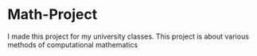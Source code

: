 # Math-Project
I made this project for my university classes. This project is about various methods of computational mathematics
